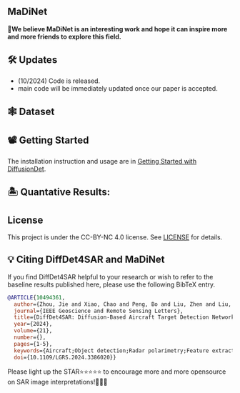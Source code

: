 ## MaDiNet

👑**We believe MaDiNet is an interesting work and hope it can inspire more and more friends to explore this field.**





## 🛠️ Updates
- (10/2024) Code is released.
- main code will be immediately updated once our paper is accepted.

## 🕸️ Dataset




## 📽️ Getting Started

The installation instruction and usage are in [Getting Started with DiffusionDet](GETTING_STARTED.md).





## 🏝️ Quantative Results:


## License

This project is under the CC-BY-NC 4.0 license. See [LICENSE](LICENSE) for details.


## 💡 Citing DiffDet4SAR and MaDiNet

If you find DiffDet4SAR helpful to your research or wish to refer to the baseline results published here, please use the following BibTeX entry.

```BibTeX
@ARTICLE{10494361,
  author={Zhou, Jie and Xiao, Chao and Peng, Bo and Liu, Zhen and Liu, Li and Liu, Yongxiang and Li, Xiang},
  journal={IEEE Geoscience and Remote Sensing Letters}, 
  title={DiffDet4SAR: Diffusion-Based Aircraft Target Detection Network for SAR Images}, 
  year={2024},
  volume={21},
  number={},
  pages={1-5},
  keywords={Aircraft;Object detection;Radar polarimetry;Feature extraction;Scattering;Noise;Convolution;Aircraft target detection;diffusion model;synthetic aperture radar (SAR)},
  doi={10.1109/LGRS.2024.3386020}}

```
Please light up the STAR⭐⭐⭐⭐⭐  to encourage more and more opensource on SAR image interpretations!🥰🥳🥂
